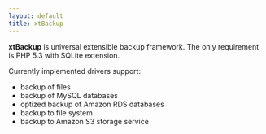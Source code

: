 ```yaml
---
layout: default
title: xtBackup
---
```

**xtBackup** is universal extensible backup framework. The only requirement is PHP 5.3 with SQLite extension.

Currently implemented drivers support:

 * backup of files
 * backup of MySQL databases
 * optized backup of Amazon RDS databases
 * backup to file system
 * backup to Amazon S3 storage service
